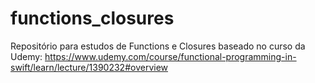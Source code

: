 # functions_closures
Repositório para estudos de Functions e Closures baseado no curso da Udemy: https://www.udemy.com/course/functional-programming-in-swift/learn/lecture/1390232#overview
